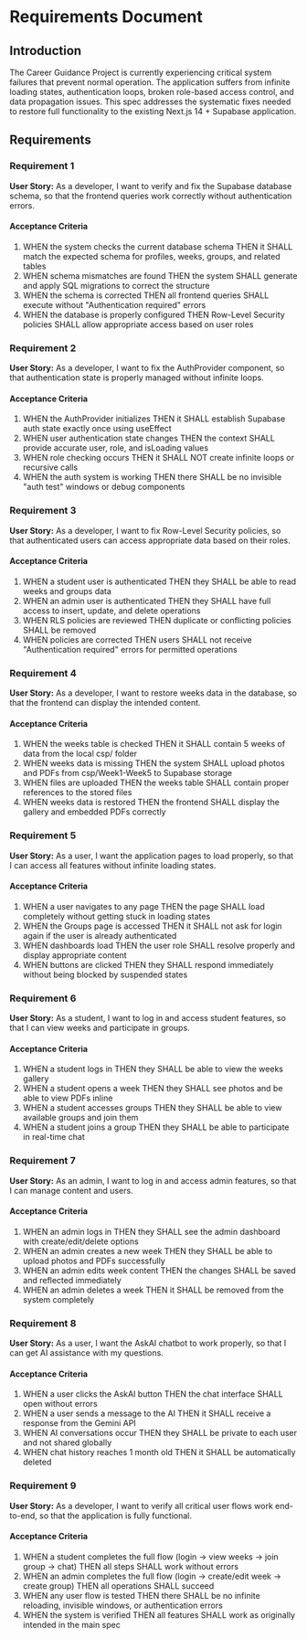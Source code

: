 # Requirements Document

## Introduction

The Career Guidance Project is currently experiencing critical system failures that prevent normal operation. The application suffers from infinite loading states, authentication loops, broken role-based access control, and data propagation issues. This spec addresses the systematic fixes needed to restore full functionality to the existing Next.js 14 + Supabase application.

## Requirements

### Requirement 1

**User Story:** As a developer, I want to verify and fix the Supabase database schema, so that the frontend queries work correctly without authentication errors.

#### Acceptance Criteria

1. WHEN the system checks the current database schema THEN it SHALL match the expected schema for profiles, weeks, groups, and related tables
2. WHEN schema mismatches are found THEN the system SHALL generate and apply SQL migrations to correct the structure
3. WHEN the schema is corrected THEN all frontend queries SHALL execute without "Authentication required" errors
4. WHEN the database is properly configured THEN Row-Level Security policies SHALL allow appropriate access based on user roles

### Requirement 2

**User Story:** As a developer, I want to fix the AuthProvider component, so that authentication state is properly managed without infinite loops.

#### Acceptance Criteria

1. WHEN the AuthProvider initializes THEN it SHALL establish Supabase auth state exactly once using useEffect
2. WHEN user authentication state changes THEN the context SHALL provide accurate user, role, and isLoading values
3. WHEN role checking occurs THEN it SHALL NOT create infinite loops or recursive calls
4. WHEN the auth system is working THEN there SHALL be no invisible "auth test" windows or debug components

### Requirement 3

**User Story:** As a developer, I want to fix Row-Level Security policies, so that authenticated users can access appropriate data based on their roles.

#### Acceptance Criteria

1. WHEN a student user is authenticated THEN they SHALL be able to read weeks and groups data
2. WHEN an admin user is authenticated THEN they SHALL have full access to insert, update, and delete operations
3. WHEN RLS policies are reviewed THEN duplicate or conflicting policies SHALL be removed
4. WHEN policies are corrected THEN users SHALL not receive "Authentication required" errors for permitted operations

### Requirement 4

**User Story:** As a developer, I want to restore weeks data in the database, so that the frontend can display the intended content.

#### Acceptance Criteria

1. WHEN the weeks table is checked THEN it SHALL contain 5 weeks of data from the local csp/ folder
2. WHEN weeks data is missing THEN the system SHALL upload photos and PDFs from csp/Week1-Week5 to Supabase storage
3. WHEN files are uploaded THEN the weeks table SHALL contain proper references to the stored files
4. WHEN weeks data is restored THEN the frontend SHALL display the gallery and embedded PDFs correctly

### Requirement 5

**User Story:** As a user, I want the application pages to load properly, so that I can access all features without infinite loading states.

#### Acceptance Criteria

1. WHEN a user navigates to any page THEN the page SHALL load completely without getting stuck in loading states
2. WHEN the Groups page is accessed THEN it SHALL not ask for login again if the user is already authenticated
3. WHEN dashboards load THEN the user role SHALL resolve properly and display appropriate content
4. WHEN buttons are clicked THEN they SHALL respond immediately without being blocked by suspended states

### Requirement 6

**User Story:** As a student, I want to log in and access student features, so that I can view weeks and participate in groups.

#### Acceptance Criteria

1. WHEN a student logs in THEN they SHALL be able to view the weeks gallery
2. WHEN a student opens a week THEN they SHALL see photos and be able to view PDFs inline
3. WHEN a student accesses groups THEN they SHALL be able to view available groups and join them
4. WHEN a student joins a group THEN they SHALL be able to participate in real-time chat

### Requirement 7

**User Story:** As an admin, I want to log in and access admin features, so that I can manage content and users.

#### Acceptance Criteria

1. WHEN an admin logs in THEN they SHALL see the admin dashboard with create/edit/delete options
2. WHEN an admin creates a new week THEN they SHALL be able to upload photos and PDFs successfully
3. WHEN an admin edits week content THEN the changes SHALL be saved and reflected immediately
4. WHEN an admin deletes a week THEN it SHALL be removed from the system completely

### Requirement 8

**User Story:** As a user, I want the AskAI chatbot to work properly, so that I can get AI assistance with my questions.

#### Acceptance Criteria

1. WHEN a user clicks the AskAI button THEN the chat interface SHALL open without errors
2. WHEN a user sends a message to the AI THEN it SHALL receive a response from the Gemini API
3. WHEN AI conversations occur THEN they SHALL be private to each user and not shared globally
4. WHEN chat history reaches 1 month old THEN it SHALL be automatically deleted

### Requirement 9

**User Story:** As a developer, I want to verify all critical user flows work end-to-end, so that the application is fully functional.

#### Acceptance Criteria

1. WHEN a student completes the full flow (login → view weeks → join group → chat) THEN all steps SHALL work without errors
2. WHEN an admin completes the full flow (login → create/edit week → create group) THEN all operations SHALL succeed
3. WHEN any user flow is tested THEN there SHALL be no infinite reloading, invisible windows, or authentication errors
4. WHEN the system is verified THEN all features SHALL work as originally intended in the main spec